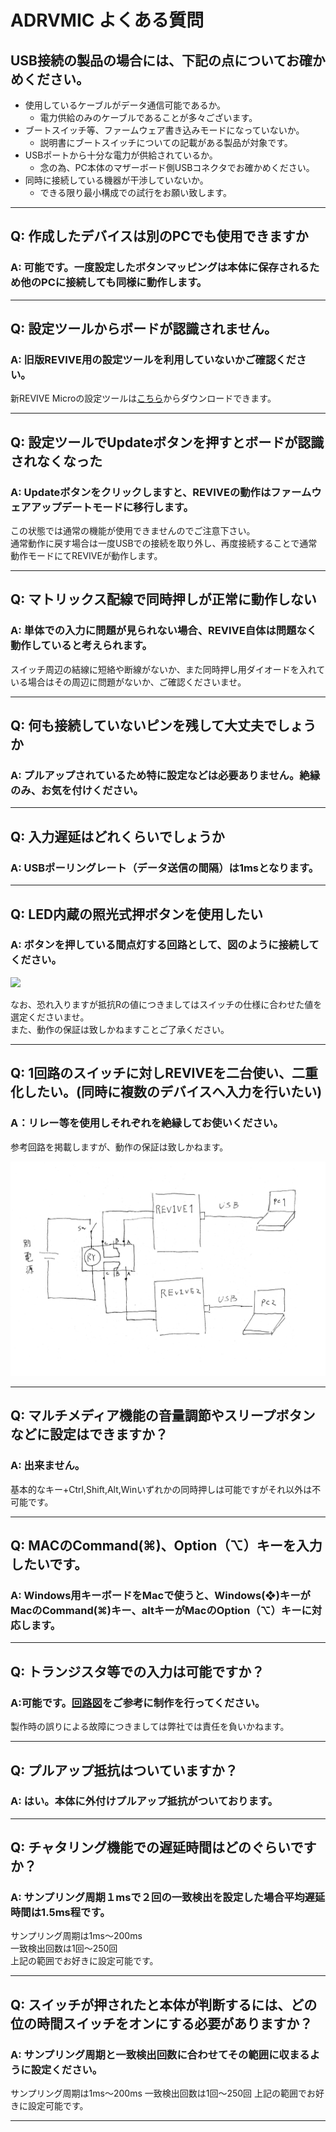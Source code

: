 # ADRVMIC よくある質問

## USB接続の製品の場合には、下記の点についてお確かめください。

 - 使用しているケーブルがデータ通信可能であるか。
   - 電力供給のみのケーブルであることが多々ございます。
 - ブートスイッチ等、ファームウェア書き込みモードになっていないか。
   - 説明書にブートスイッチについての記載がある製品が対象です。
 - USBポートから十分な電力が供給されているか。
   - 念の為、PC本体のマザーボード側USBコネクタでお確かめください。
 - 同時に接続している機器が干渉していないか。
   - できる限り最小構成での試行をお願い致します。

----

## Q: 作成したデバイスは別のPCでも使用できますか 

### A: 可能です。一度設定したボタンマッピングは本体に保存されるため他のPCに接続しても同様に動作します。


----

## Q: 設定ツールからボードが認識されません。

### A: 旧版REVIVE用の設定ツールを利用していないかご確認ください。
新REVIVE Microの設定ツールは[こちら](https://github.com/bit-trade-one/ADRVMIC-REVIVE-USB-Micro/tree/master/App)からダウンロードできます。

----

## Q: 設定ツールでUpdateボタンを押すとボードが認識されなくなった

### A:  Updateボタンをクリックしますと、REVIVEの動作はファームウェアアップデートモードに移行します。
この状態では通常の機能が使用できませんのでご注意下さい。  
通常動作に戻す場合は一度USBでの接続を取り外し、再度接続することで通常動作モードにてREVIVEが動作します。 

----

## Q: マトリックス配線で同時押しが正常に動作しない

### A: 単体での入力に問題が見られない場合、REVIVE自体は問題なく動作していると考えられます。 

スイッチ周辺の結線に短絡や断線がないか、また同時押し用ダイオードを入れている場合はその周辺に問題がないか、ご確認くださいませ。 

----

## Q: 何も接続していないピンを残して大丈夫でしょうか

### A: プルアップされているため特に設定などは必要ありません。絶縁のみ、お気を付けください。

----

## Q: 入力遅延はどれくらいでしょうか

### A: USBポーリングレート（データ送信の間隔）は1msとなります。

----

## Q: LED内蔵の照光式押ボタンを使用したい

### A: ボタンを押している間点灯する回路として、図のように接続してください。

![](https://bit-trade-one.co.jp/wp/wp-content/uploads/2020/09/signed-url-redirect.png)

なお、恐れ入りますが抵抗Rの値につきましてはスイッチの仕様に合わせた値を選定くださいませ。  
また、動作の保証は致しかねますことご了承ください。

----

## Q: 1回路のスイッチに対しREVIVEを二台使い、二重化したい。(同時に複数のデバイスへ入力を行いたい)

### A：リレー等を使用しそれぞれを絶縁してお使いください。
参考回路を掲載しますが、動作の保証は致しかねます。

![](https://raw.githubusercontent.com/bit-trade-one/ADRVMIC-REVIVE-USB-Micro/master/image/REVIVE%E4%BA%8C%E9%87%8D%E5%8C%96%E5%8F%82%E8%80%83%E5%9B%9E%E8%B7%AF.png)

----

## Q: マルチメディア機能の音量調節やスリープボタンなどに設定はできますか？  

### A: 出来ません。
基本的なキー+Ctrl,Shift,Alt,Winいずれかの同時押しは可能ですがそれ以外は不可能です。  

----
## Q: MACのCommand(⌘)、Option（⌥）キーを入力したいです。

### A: Windows用キーボードをMacで使うと、Windows(❖)キーがMacのCommand(⌘)キー、altキーがMacのOption（⌥）キーに対応します。
----

## Q: トランジスタ等での入力は可能ですか？

### A:可能です。[回路図](https://github.com/bit-trade-one/ADRVMICR2-REVIVE-USB-Micro-Rev2/blob/master/Schematics/REVIVE-USB-MICRO-Schematics.pdf)をご参考に制作を行ってください。

製作時の誤りによる故障につきましては弊社では責任を負いかねます。

----

## Q: プルアップ抵抗はついていますか？

### A: はい。本体に外付けプルアップ抵抗がついております。

----

## Q: チャタリング機能での遅延時間はどのぐらいですか？

### A: サンプリング周期１msで２回の一致検出を設定した場合平均遅延時間は1.5ms程です。

サンプリング周期は1ms～200ms  
一致検出回数は1回～250回  
上記の範囲でお好きに設定可能です。  

----

## Q: スイッチが押されたと本体が判断するには、どの位の時間スイッチをオンにする必要がありますか？

### A: サンプリング周期と一致検出回数に合わせてその範囲に収まるように設定ください。

サンプリング周期は1ms～200ms
一致検出回数は1回～250回
上記の範囲でお好きに設定可能です。

----
